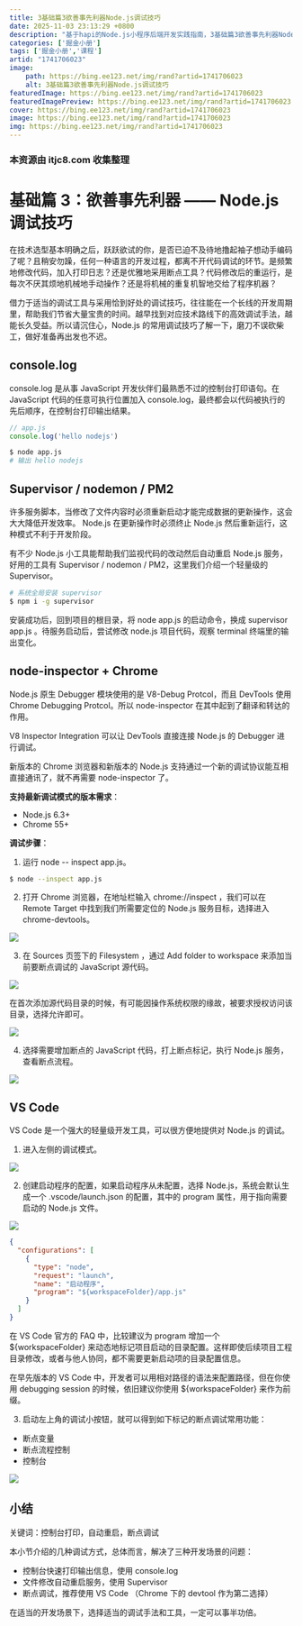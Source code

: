 ```yaml
---
title: 3基础篇3欲善事先利器Node.js调试技巧
date: 2025-11-03 23:13:29 +0800
description: "基于hapi的Node.js小程序后端开发实践指南，3基础篇3欲善事先利器Node.js调试技巧"
categories: ['掘金小册']
tags: ['掘金小册','课程']
artid: "1741706023"
image:
    path: https://bing.ee123.net/img/rand?artid=1741706023
    alt: 3基础篇3欲善事先利器Node.js调试技巧
featuredImage: https://bing.ee123.net/img/rand?artid=1741706023
featuredImagePreview: https://bing.ee123.net/img/rand?artid=1741706023
cover: https://bing.ee123.net/img/rand?artid=1741706023
image: https://bing.ee123.net/img/rand?artid=1741706023
img: https://bing.ee123.net/img/rand?artid=1741706023
---
```


### 本资源由 itjc8.com 收集整理
# 基础篇 3：欲善事先利器 —— Node.js 调试技巧

在技术选型基本明确之后，跃跃欲试的你，是否已迫不及待地撸起袖子想动手编码了呢？且稍安勿躁，任何一种语言的开发过程，都离不开代码调试的环节。是频繁地修改代码，加入打印日志？还是优雅地采用断点工具？代码修改后的重运行，是每次不厌其烦地机械地手动操作？还是将机械的重复机智地交给了程序机器？

借力于适当的调试工具与采用恰到好处的调试技巧，往往能在一个长线的开发周期里，帮助我们节省大量宝贵的时间。越早找到对应技术路线下的高效调试手法，越能长久受益。所以请沉住心，Node.js 的常用调试技巧了解一下，磨刀不误砍柴工，做好准备再出发也不迟。

## console.log

console.log 是从事 JavaScript 开发伙伴们最熟悉不过的控制台打印语句。在 JavaScript 代码的任意可执行位置加入 console.log，最终都会以代码被执行的先后顺序，在控制台打印输出结果。

```js
// app.js
console.log('hello nodejs')
```

``` bash
$ node app.js
# 输出 hello nodejs
```

## Supervisor / nodemon / PM2

许多服务脚本，当修改了文件内容时必须重新启动才能完成数据的更新操作，这会大大降低开发效率。 
Node.js 在更新操作时必须终止 Node.js 然后重新运行，这种模式不利于开发阶段。 

有不少 Node.js 小工具能帮助我们监视代码的改动然后自动重启 Node.js 服务，好用的工具有 Supervisor / nodemon / PM2，这里我们介绍一个轻量级的 Supervisor。

```bash
# 系统全局安装 supervisor
$ npm i -g supervisor
```

安装成功后，回到项目的根目录，将 node app.js 的启动命令，换成 supervisor app.js 。待服务启动后，尝试修改 node.js 项目代码，观察 terminal 终端里的输出变化。

##  node-inspector + Chrome

Node.js 原生 Debugger 模块使用的是 V8-Debug Protcol，而且 DevTools 使用 Chrome Debugging Protcol。所以 node-inspector 在其中起到了翻译和转达的作用。

V8 Inspector Integration 可以让 DevTools 直接连接 Node.js 的 Debugger 进行调试。

新版本的 Chrome 浏览器和新版本的 Node.js 支持通过一个新的调试协议能互相直接通讯了，就不再需要 node-inspector 了。

**支持最新调试模式的版本需求**：

- Node.js 6.3+
- Chrome 55+

**调试步骤**：

1. 运行 node -- inspect app.js。

``` bash
$ node --inspect app.js
```

2. 打开 Chrome 浏览器，在地址栏输入 chrome://inspect ，我们可以在 Remote Target 中找到我们所需要定位的 Node.js 服务目标，选择进入 chrome-devtools。

![](https://user-gold-cdn.xitu.io/2018/9/3/1659bc5e088ee71d?w=1408&h=824&f=jpeg&s=138540)

3. 在 Sources 页签下的 Filesystem ，通过 Add folder to workspace 来添加当前要断点调试的 JavaScript 源代码。

![](https://user-gold-cdn.xitu.io/2018/9/3/1659bc642183e9af?w=1446&h=806&f=jpeg&s=89165)

在首次添加源代码目录的时候，有可能因操作系统权限的缘故，被要求授权访问该目录，选择允许即可。

![](https://user-gold-cdn.xitu.io/2018/9/3/1659bc75a77d18b4?w=1568&h=660&f=jpeg&s=147536)

4. 选择需要增加断点的 JavaScript 代码，打上断点标记，执行 Node.js 服务，查看断点流程。

![](https://user-gold-cdn.xitu.io/2018/9/3/1659bc789b1b96a9?w=1562&h=904&f=jpeg&s=309182)

## VS Code

VS Code 是一个强大的轻量级开发工具，可以很方便地提供对 Node.js 的调试。

1. 进入左侧的调试模式。

![](https://user-gold-cdn.xitu.io/2018/9/3/1659bc93f9f69f9b?w=842&h=860&f=jpeg&s=44353)

2. 创建启动程序的配置，如果启动程序从未配置，选择 Node.js，系统会默认生成一个 .vscode/launch.json 的配置，其中的 program 属性，用于指向需要启动的 Node.js 文件。

![](https://user-gold-cdn.xitu.io/2018/9/3/1659bcb81265bad4?w=1558&h=350&f=jpeg&s=54885)
```json
{
  "configurations": [
    {
      "type": "node",
      "request": "launch",
      "name": "启动程序",
      "program": "${workspaceFolder}/app.js"
    }
  ]
}
```

在 VS Code 官方的 FAQ 中，比较建议为 program 增加一个 ${workspaceFolder}  来动态地标记项目启动的目录配置。这样即使后续项目工程目录修改，或者与他人协同，都不需要更新启动项的目录配置信息。

在早先版本的 VS Code 中，开发者可以用相对路径的语法来配置路径，但在你使用  debugging session 的时候，依旧建议你使用 ${workspaceFolder} 来作为前缀。

3. 启动左上角的调试小按钮，就可以得到如下标记的断点调试常用功能：

- 断点变量
- 断点流程控制
- 控制台


![](https://user-gold-cdn.xitu.io/2018/9/3/1659bd3e6428fb63?w=2220&h=1494&f=jpeg&s=559871)

## 小结

关键词：控制台打印，自动重启，断点调试

本小节介绍的几种调试方式，总体而言，解决了三种开发场景的问题：
- 控制台快速打印输出信息，使用 console.log
- 文件修改自动重启服务，使用 Supervisor
- 断点调试，推荐使用 VS Code （Chrome 下的 devtool 作为第二选择）

在适当的开发场景下，选择适当的调试手法和工具，一定可以事半功倍。